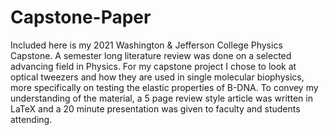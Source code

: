 # Capstone-Paper
Included here is my 2021 Washington & Jefferson College Physics Capstone.
A semester long literature review was done on a selected advancing field in Physics. For my capstone project I chose to look at optical tweezers and how they are used in single molecular biophysics, more specifically on testing the elastic properties of B-DNA.
To convey my understanding of the material, a 5 page review style article was written in LaTeX and a 20 minute presentation was given to faculty and students attending.
